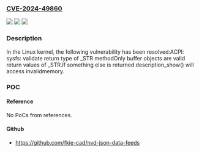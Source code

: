 ### [CVE-2024-49860](https://cve.mitre.org/cgi-bin/cvename.cgi?name=CVE-2024-49860)
![](https://img.shields.io/static/v1?label=Product&message=Linux&color=blue)
![](https://img.shields.io/static/v1?label=Version&message=d1efe3c324ea%3C%2092fd5209fc01%20&color=brighgreen)
![](https://img.shields.io/static/v1?label=Vulnerability&message=n%2Fa&color=brighgreen)

### Description

In the Linux kernel, the following vulnerability has been resolved:ACPI: sysfs: validate return type of _STR methodOnly buffer objects are valid return values of _STR.If something else is returned description_show() will access invalidmemory.

### POC

#### Reference
No PoCs from references.

#### Github
- https://github.com/fkie-cad/nvd-json-data-feeds

